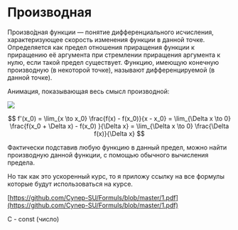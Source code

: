 # Производная

Произво́дная функции — понятие дифференциального исчисления, характеризующее скорость изменения функции в данной точке.
Определяется как предел отношения приращения функции к приращению её аргумента при стремлении приращения аргумента к
нулю, если такой предел существует. Функцию, имеющую конечную производную (в некоторой точке), называют
дифференцируемой (в данной точке).

Анимация, показывающая весь смысл производной:

![](https://upload.wikimedia.org/wikipedia/commons/2/21/What_is_derivative_(animation).gif)

$$ f'(x_0) = \lim_{x \to x_0} \frac{f(x) - f(x_0)}{x - x_0} = \lim_{\Delta x \to 0} \frac{f(x_0 + \Delta x) - f(x_0)
}{\Delta x} = \lim_{\Delta x \to 0} \frac{\Delta f(x)}{\Delta x} $$

Фактически подставив любую функцию в данный предел, можно найти производную данной функции,
с помощью обычного вычисления предела.

Но так как это ускоренный курс, то я приложу ссылку на все формулы которые будут использоваться на курсе.

[https://github.com/Cynep-SU/Formuls/blob/master/1.pdf](https://github.com/Cynep-SU/Formuls/blob/master/1.pdf)

C - const (число)